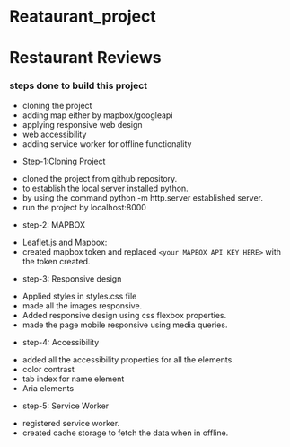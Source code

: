 # Reataurant_project
# Restaurant Reviews

### steps done to build this project
- cloning the project
- adding map either by mapbox/googleapi
- applying responsive web design
- web accessibility
- adding service worker for offline functionality

* Step-1:Cloning Project
- cloned the project from github repository.
- to establish the local server installed python.
- by using the command python -m http.server established server.
- run the project by localhost:8000

* step-2: MAPBOX
- Leaflet.js and Mapbox:
- created mapbox token and replaced `<your MAPBOX API KEY HERE>` with the token created.

* step-3: Responsive design
- Applied styles in styles.css file
- made all the images responsive.
- Added responsive design using css flexbox properties.
- made the page mobile responsive using media queries.

* step-4: Accessibility
- added all the accessibility properties for all the elements.
- color contrast
- tab index for name element
- Aria elements

* step-5: Service Worker
- registered service worker.
- created cache storage to fetch the data when in offline.
